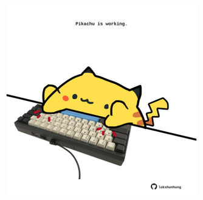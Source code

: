 <!-- built at 03/12/2024, 13:07:27 UTC -->
<p align="center">
  <img width="500" height="500" src="./ReadmeImage.svg">
</p>
